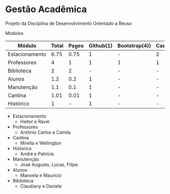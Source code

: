 Gestão Acadêmica
===============

Projeto da Disciplina de Desenvolvimento Orientado a Reuso 

Módulos
	
|Módulo  | Total | Pages| Github(1)|Bootstrap(4))|Cadastro(3)|Listar(2)|Salvar(5)|
|--------|-------|------|----------|-------------|-----------|---------|---------|
|Estacionamento |6.75| 0.75 | 1 | - | 2 | 2 | STORAGE(1)|
|Professores| 4 |1 |1 | 1 | 1 | - | - |
|Biblioteca | 2|  2| - |- | - | - |- |
|Alunos  | 1.2 | 0.2|1 | - |-  | - |- |
|Manutenção| 1.1 |0.1| 1 | - | - | - | -|
|Cantina | 1.01 |0.01 |1 |- | - | - | -|
|Histórico | 1 |-| 1 | -| - | - |- |


- Estacionamento
	- 	Heitor e Ravel
- Professores
	- Antônio Carlos e Camila
- Cantina
	- Mirella e Wellington
- Histórico
	- André e Patrícia
- Manutenção
	- José Augusto, Lucas, Filipe
- Alunos
	- Manoela e Maurício
- Biblioteca
	- Claudiany e Daniele
